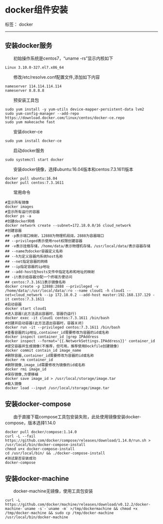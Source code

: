 ﻿
# docker组件安装

标签： docker

---
## 安装docker服务
&#160; &#160; &#160; &#160;初始操作系统是centos7，“uname -rs”显示内核如下
```
Linux 3.10.0-327.el7.x86_64
```
&#160; &#160; &#160; &#160;修改/etc/resolve.conf配置文件,添加如下内容
```
nameserver 114.114.114.114
nameserver 8.8.8.8
```
&#160; &#160; &#160; &#160;预安装工具包
```
sudo yum install -y yum-utils device-mapper-persistent-data lvm2
sudo yum-config-manager --add-repo https://download.docker.com/linux/centos/docker-ce.repo
sudo yum makecache fast
```
&#160; &#160; &#160; &#160;安装docker-ce
```
sudo yum install docker-ce
```
&#160; &#160; &#160; &#160;启动docker服务
```
sudo systemctl start docker
```
&#160; &#160; &#160; &#160;安装docker镜像，选择ubuntu:16.04版本和centos:7.3.1611版本
```
docker pull ubuntu:16.04
docker pull centos:7.3.1611
```
&#160; &#160; &#160; &#160;常用命令
```
#显示所有镜像
docker images 
#显示所有运行的容器
docker ps -a 
#创建docker网络
docker network create --subnet=172.18.0.0/16 cloud_network 
#创建容器
## -p表示端口映射，12888为物理机段阔，2888为容器端口
## --privileged表示使用root权限创建容器
## -v表示挂载存储，/home/data/表示物理机存储，/usr/local/data/表示容器存储
## --name为docker容器定义名称
## --h为定义容器内系统host名称
## --net指定容器的网络
## --ip指定容器的ip地址
## --add-host在hosts文件中指定名称和地址的映射
## -it表示给容器分配一个终端方便访问
## centos:7.3.1611表示镜像名称
docker create -p 12888:2888 --privileged -v /home/data/:/usr/local/data/:ro --name cloud1 -h cloud1 --net=cloud_network --ip 172.18.0.2 --add-host master:192.168.137.129 -it centos:7.3.1611
#启动容器
docker start cloud1
#进入容器(此方法退出容器时，容器仍运行)
docker exec -it cloud1 centos:7.3.1611 /bin/bash
#创建并启动容器(此方法退出容器时，容器关闭)
docker run -it --privileged centos:7.3.1611 /bin/bash
#查看容器的ip地址,container_id需要修改为容器的id或名称
docker inspect container_id |grep IPAddress
docker inspect --format='{{.NetworkSettings.IPAddress}}' container_id
#提交容器并生成镜像(不推荐，但可用，推荐使用Dockfile创建镜像)
docker commit contain_id image_name
#删除容器,container_id需要修改为容器的id或名称
docker rm container_id
#删除镜像,image_id需要修改为镜像的id或名称
docker rmi image_id
#保存镜像,方便移植
docker save image_id > /usr/local/storage/image.tar
#载入镜像
docker load --input /usr/local/storage/image.tar

```
## 安装docker-compose
&#160; &#160; &#160; &#160;由于直接下载compose工具包安装失败，此处使用镜像安装docker-compose，版本选择1.14.0
```
docker pull docker/compose:1.14.0
curl -L --fail https://github.com/docker/compose/releases/download/1.14.0/run.sh > /usr/local/bin/docker-compose-install
chmod u+x docker-compose-install
cd /usr/local/bin/ && ./docker-compose-install
#测试是否安装成功
docker-compose
```
## 安装docker-machine
&#160; &#160; &#160; &#160;docker-machine无镜像，使用工具包安装
```
curl -L https://github.com/docker/machine/releases/download/v0.12.2/docker-machine-`uname -s`-`uname -m` >/tmp/dockermachine && chmod +x /tmp/docker-machine && sudo cp /tmp/docker-machine /usr/local/bin/docker-machine
```
